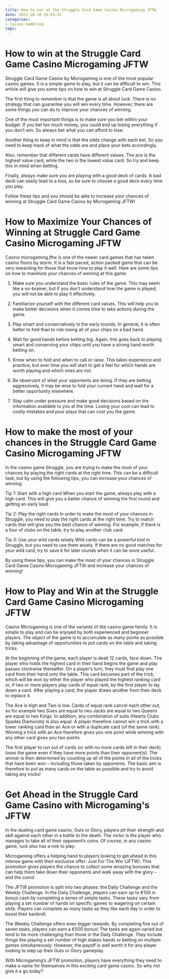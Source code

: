 ```yaml
---
title: How to win at the Struggle Card Game Casino Microgaming JFTW
date: 2022-10-10 19:23:32
categories:
- Casino Gambling
tags:
---
```



#  How to win at the Struggle Card Game Casino Microgaming JFTW

Struggle Card Game Casino by Microgaming is one of the most popular casino games. It is a simple game to play, but it can be difficult to win. This article will give you some tips on how to win at Struggle Card Game Casino.

The first thing to remember is that the game is all about luck. There is no strategy that can guarantee you will win every time. However, there are some things you can do to improve your chances of winning.

One of the most important things is to make sure you bet within your budget. If you bet too much money, you could end up losing everything if you don’t win. So always bet what you can afford to lose.

Another thing to keep in mind is that the odds change with each bet. So you need to keep track of what the odds are and place your bets accordingly.

Also, remember that different cards have different values. The ace is the highest value card, while the two is the lowest value card. So try and keep this in mind when betting.

Finally, always make sure you are playing with a good deck of cards. A bad deck can easily lead to a loss, so be sure to choose a good deck every time you play.

Follow these tips and you should be able to increase your chances of winning at Struggle Card Game Casino by Microgaming JFTW!

#  How to Maximize Your Chances of Winning at Struggle Card Game Casino Microgaming JFTW

Casino microgaming jftw is one of the newer card games that has taken casino floors by storm. It is a fast paced, action packed game that can be very rewarding for those that know how to play it well. Here are some tips on how to maximize your chances of winning at this game:

1. Make sure you understand the basic rules of the game. This may seem like a no-brainer, but if you don’t understand how the game is played, you will not be able to play it effectively.

2. Familiarize yourself with the different card values. This will help you to make better decisions when it comes time to take actions during the game.

3. Play smart and conservatively in the early rounds. In general, it is often better to fold than to risk losing all of your chips on a bad hand.

4. Wait for good hands before betting big. Again, this goes back to playing smart and conserving your chips until you have a strong hand worth betting on.

5. Know when to fold and when to call or raise. This takes experience and practice, but over time you will start to get a feel for which hands are worth playing and which ones are not.

6. Be observant of what your opponents are doing. If they are betting aggressively, it may be wise to fold your current hand and wait for a better opportunity elsewhere.

7. Stay calm under pressure and make good decisions based on the information available to you at the time. Losing your cool can lead to costly mistakes and poor plays that can cost you the game.

#  How to make the most of your chances in the Struggle Card Game Casino Microgaming JFTW 

In the casino game Struggle, you are trying to make the most of your chances by playing the right cards at the right time. This can be a difficult task, but by using the following tips, you can increase your chances of winning.

Tip 1: Start with a high card
When you start the game, always play with a high card. This will give you a better chance of winning the first round and getting an early lead.

Tip 2: Play the right cards
In order to make the most of your chances in Struggle, you need to play the right cards at the right time. Try to match cards that will give you the best chance of winning. For example, if there is a four of clubs on the table, try to play another club card.

Tip 3: Use your wild cards wisely
Wild cards can be a powerful tool in Struggle, but you need to use them wisely. If there are no good matches for your wild card, try to save it for later rounds when it can be more useful.

By using these tips, you can make the most of your chances in Struggle Card Game Casino Microgaming JFTW and increase your chances of winning!

#  How to Play and Win at the Struggle Card Game Casino Microgaming JFTW 

Casino Microgaming is one of the variants of the casino game family. It is simple to play and can be enjoyed by both experienced and beginner players. The object of the game is to accumulate as many points as possible by taking advantage of opportunities to put cards on the table and taking tricks.

At the beginning of the game, each player is dealt 12 cards, face down. The player who holds the highest card in their hand begins the game and play passes clockwise thereafter. On a player’s turn, they must first play one card from their hand onto the table. This card becomes part of the trick, which will be won by either the player who played the highest ranking card or, if two or more players play cards of equal rank, by the first player to lay down a card. After playing a card, the player draws another from their deck to replace it.

The Ace is high and Two is low. Cards of equal rank cancel each other out, so for example two Sixes are equal to two Jacks are equal to two Queens are equal to two Kings. In addition, any combination of suits (Hearts Clubs Spades Diamonds) is also equal. A player therefore cannot win a trick with a lower ranking card than an Ace or with a duplicate card (of the same rank). Winning a trick with an Ace therefore gives you one point while winning with any other card gives you two points.

The first player to run out of cards (or with no more cards left in their deck) loses the game even if they have more points than their opponent(s). The winner is then determined by counting up all of the points in all of the tricks that have been won – including those taken by opponents. The basic aim is therefore to put as many cards on the table as possible and try to avoid taking any tricks!

#  Get Ahead in the Struggle Card Game Casino with Microgaming's JFTW

In the dueling card game casino, Guts or Glory, players pit their strength and skill against each other in a battle to the death. The victor is the player who manages to take all of their opponent’s coins. Of course, in any casino game, luck also has a role to play.

Microgaming offers a helping hand to players looking to get ahead in this intense game with their exclusive offer: Just For The Win (JFTW). This promotion gives players the chance to collect some amazing bonuses that can help them take down their opponents and walk away with the glory – and the coins!

The JFTW promotion is split into two phases: the Daily Challenge and the Weekly Challenge. In the Daily Challenge, players can earn up to €100 in bonus cash by completing a series of simple tasks. These tasks vary from playing a set number of hands on specific games to wagering on certain slots. Players can complete as many tasks as they like each day in order to boost their bankroll.

The Weekly Challenge offers even bigger rewards. By completing five out of seven tasks, players can earn a €500 bonus! The tasks are again varied but tend to be more challenging than those in the Daily Challenge. They include things like playing a set number of high stakes hands or betting on multiple games simultaneously. However, the payoff is well worth it for any player looking to step up their Guts or Glory gameplay.

With Microgaming’s JFTW promotion, players have everything they need to make a name for themselves in this exciting card game casino. So why not give it a go today?
